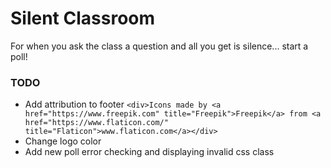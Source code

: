 # Silent Classroom

For when you ask the class a question and all you get is silence... start a poll!

### TODO

- Add attribution to footer
  `<div>Icons made by <a href="https://www.freepik.com" title="Freepik">Freepik</a> from <a href="https://www.flaticon.com/" title="Flaticon">www.flaticon.com</a></div>`
- Change logo color
- Add new poll error checking and displaying invalid css class

